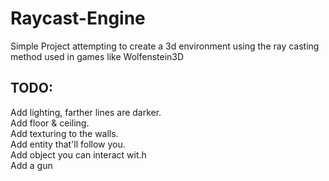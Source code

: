 # Raycast-Engine
Simple Project attempting to create a 3d environment using the ray casting method used in games like Wolfenstein3D


## TODO:
<p>Add lighting, farther lines are darker.<br>
Add floor & ceiling.<br> 
Add texturing to the walls.<br>
Add entity that'll follow you.<br>
Add object you can interact wit.h<br>
Add a gun</p>
